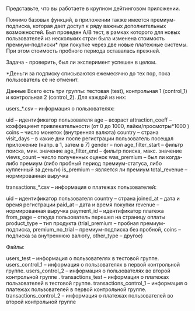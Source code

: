 Представьте, что вы работаете в крупном дейтинговом приложении.

Помимо базовых функций, в приложении также имеется премиум-подписка, которая дает доступ к ряду важных дополнительных возможностей. Был проведен A/B тест, в рамках которого для новых пользователей из нескольких стран была изменена стоимость премиум-подписки* при покупке через две новые платежные системы. При этом стоимость пробного периода оставалась прежней.

Задача - проверить, был ли эксперимент успешен в целом.

*Деньги за подписку списываются ежемесячно до тех пор, пока пользователь её не отменит.

Данные
Всего есть три группы: тестовая (test), контрольная 1 (control_1) и контрольная 2 (control_2). Для каждой из них:

users_*.csv – информация о пользователях:

uid – идентификатор пользователя
age – возраст
attraction_coeff – коэффициент привлекательности (от 0 до 1000, лайки/просмотры*1000 )
coins – число монеток (внутренняя валюта)
country – страна  
visit_days – в какие дни после регистрации пользователь посещал приложение (напр. в 1, затем в 7)
gender – пол
age_filter_start  – фильтр поиска, мин. значение 
age_filter_end  – фильтр поиска, макс. значение 
views_count – число полученных оценок 
was_premium – был ли когда-либо премиум (либо пробный период премиум-статуса, либо купленный за деньги)
is_premium –  является ли премиум
total_revenue – нормированная выручка 

transactions_*.csv – информация о платежах пользователей:

uid – идентификатор пользователя
country – страна
joined_at – дата и время регистрации
paid_at – дата и время покупки
revenue – нормированная выручка
payment_id – идентификатор платежа
from_page – откуда пользователь перешел на страницу оплаты
product_type – тип продукта (trial_premium – пробная премиум-подписка, premium_no_trial – премиум-подписка без пробной, coins – подписка за внутреннюю валюту, other_type – другое) 

Файлы:

users_test – информация о пользователях в тестовой группе. 
users_control_1 – информация о пользователях в первой контрольной группе. 
users_control_2 – информация о пользователях во второй контрольной группе . 
transactions_test – информация о платежах пользователей в тестовой группе. 
transactions_control_1 – информация о платежах пользователей в первой контрольной группе. 
transactions_control_2 – информация о платежах пользователей во второй контрольной группе 